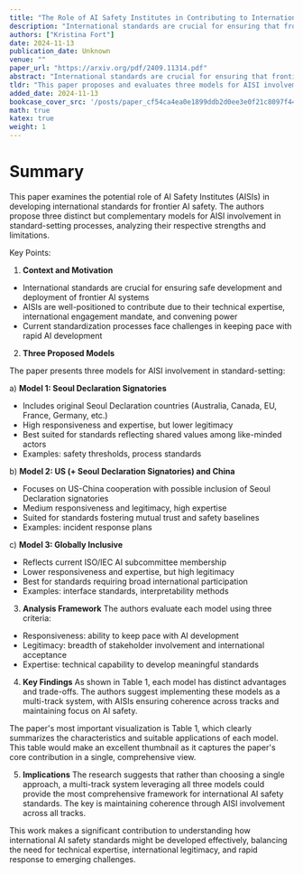 ```yaml
---
title: "The Role of AI Safety Institutes in Contributing to International Standards for Frontier AI Safety"
description: "International standards are crucial for ensuring that frontier AI systems are developed and deployed safely around the world. Since the AI Safety Institutes (AISIs) possess in-house technical expertis"
authors: ["Kristina Fort"]
date: 2024-11-13
publication_date: Unknown
venue: ""
paper_url: "https://arxiv.org/pdf/2409.11314.pdf"
abstract: "International standards are crucial for ensuring that frontier AI systems are developed and deployed safely around the world. Since the AI Safety Institutes (AISIs) possess in-house technical expertise, mandate for international engagement, and convening power in the national AI ecosystem while being a government institution, we argue that they are particularly well-positioned to contribute to the international standard-setting processes for AI safety. In this paper, we propose and evaluate three models for AISI involvement: 1. Seoul Declaration Signatories, 2. US (and other Seoul Declaration Signatories) and China, and 3. Globally Inclusive. Leveraging their diverse strengths, these models are not mutually exclusive. Rather, they offer a multi-track system solution in which the central role of AISIs guarantees coherence among the different tracks and consistency in their AI safety focus."
tldr: "This paper proposes and evaluates three models for AISI involvement and offers a multi-track system solution in which the central role of AISIs guarantees coherence among the different tracks and consistency in their AI safety focus."
added_date: 2024-11-13
bookcase_cover_src: '/posts/paper_cf54ca4ea0e1899ddb2d0ee3e0f21c8097f44bbc/thumbnail.png'
math: true
katex: true
weight: 1
---
```


# Summary

This paper examines the potential role of AI Safety Institutes (AISIs) in developing international standards for frontier AI safety. The authors propose three distinct but complementary models for AISI involvement in standard-setting processes, analyzing their respective strengths and limitations.

Key Points:



1. **Context and Motivation**
- International standards are crucial for ensuring safe development and deployment of frontier AI systems
- AISIs are well-positioned to contribute due to their technical expertise, international engagement mandate, and convening power
- Current standardization processes face challenges in keeping pace with rapid AI development



2. **Three Proposed Models**

The paper presents three models for AISI involvement in standard-setting:

a) **Model 1: Seoul Declaration Signatories**
- Includes original Seoul Declaration countries (Australia, Canada, EU, France, Germany, etc.)
- High responsiveness and expertise, but lower legitimacy
- Best suited for standards reflecting shared values among like-minded actors
- Examples: safety thresholds, process standards

b) **Model 2: US (+ Seoul Declaration Signatories) and China**
- Focuses on US-China cooperation with possible inclusion of Seoul Declaration signatories
- Medium responsiveness and legitimacy, high expertise
- Suited for standards fostering mutual trust and safety baselines
- Examples: incident response plans

c) **Model 3: Globally Inclusive**
- Reflects current ISO/IEC AI subcommittee membership
- Lower responsiveness and expertise, but high legitimacy
- Best for standards requiring broad international participation
- Examples: interface standards, interpretability methods



3. **Analysis Framework**
The authors evaluate each model using three criteria:
- Responsiveness: ability to keep pace with AI development
- Legitimacy: breadth of stakeholder involvement and international acceptance
- Expertise: technical capability to develop meaningful standards



4. **Key Findings**
As shown in Table 1, each model has distinct advantages and trade-offs. The authors suggest implementing these models as a multi-track system, with AISIs ensuring coherence across tracks and maintaining focus on AI safety.

The paper's most important visualization is Table 1, which clearly summarizes the characteristics and suitable applications of each model. This table would make an excellent thumbnail as it captures the paper's core contribution in a single, comprehensive view.



5. **Implications**
The research suggests that rather than choosing a single approach, a multi-track system leveraging all three models could provide the most comprehensive framework for international AI safety standards. The key is maintaining coherence through AISI involvement across all tracks.

This work makes a significant contribution to understanding how international AI safety standards might be developed effectively, balancing the need for technical expertise, international legitimacy, and rapid response to emerging challenges.